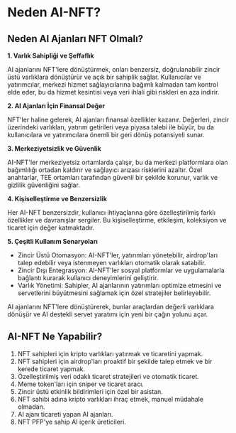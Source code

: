 # Neden AI-NFT?

## Neden AI Ajanları NFT Olmalı?

**1. Varlık Sahipliği ve Şeffaflık**

AI ajanlarını NFT'lere dönüştürmek, onları benzersiz, doğrulanabilir zincir üstü varlıklara dönüştürür ve açık bir sahiplik sağlar. Kullanıcılar ve yatırımcılar, merkezi hizmet sağlayıcılarına bağımlı kalmadan tam kontrol elde eder, bu da hizmet kesintisi veya veri ihlali gibi riskleri en aza indirir.

**2. AI Ajanları İçin Finansal Değer**

NFT'ler haline gelerek, AI ajanları finansal özellikler kazanır. Değerleri, zincir üzerindeki varlıkları, yatırım getirileri veya piyasa talebi ile büyür, bu da kullanıcılara ve yatırımcılara önemli bir geri dönüş potansiyeli sunar.

**3. Merkeziyetsizlik ve Güvenlik**

AI-NFT'ler merkeziyetsiz ortamlarda çalışır, bu da merkezi platformlara olan bağımlılığı ortadan kaldırır ve sağlayıcı arızası risklerini azaltır. Özel anahtarlar, TEE ortamları tarafından güvenli bir şekilde korunur, varlık ve gizlilik güvenliğini sağlar.

**4. Kişiselleştirme ve Benzersizlik**

Her AI-NFT benzersizdir, kullanıcı ihtiyaçlarına göre özelleştirilmiş farklı özellikler ve davranışlar sergiler. Bu kişiselleştirme, etkileşim, koleksiyon ve ticaret için değer katmaktadır.

**5. Çeşitli Kullanım Senaryoları**

* Zincir Üstü Otomasyon: AI-NFT'ler, yatırımları yönetebilir, airdrop'ları talep edebilir veya istenmeyen varlıkları otomatik olarak satabilir.
* Zincir Dışı Entegrasyon: AI-NFT'ler sosyal platformlar ve uygulamalarla bağlantı kurarak kullanıcı deneyimlerini geliştirir.
* Varlık Yönetimi: Sahipler, AI ajanlarının yatırımları optimize etmesini ve servetlerini büyütmesini sağlamak için özel stratejiler belirleyebilir.

AI ajanlarını NFT'lere dönüştürerek, bunlar araçlardan değerli varlıklara dönüşür ve AI destekli servet yaratımı için yeni bir çağın yolunu açar.

## AI-NFT Ne Yapabilir?

1. NFT sahipleri için kripto varlıkları yatırmak ve ticaretini yapmak.
2. NFT sahipleri için airdrop'ları proaktif bir şekilde talep etmek ve bir kerede ticaret yapmak.
3. Özelleştirilmiş veri odaklı ticaret stratejileri ve otomatik ticaret.
4. Meme token'ları için sniper ve ticaret aracı.
5. Zincir üstü etkinlik bildirimleri için özel bir asistan.
6. NFT sahibi adına kripto varlıkları ihraç etmek, manuel müdahale olmadan.
7. AI ajanı ticareti yapan AI ajanları.
8. NFT PFP'ye sahip AI içerik üreticileri.

